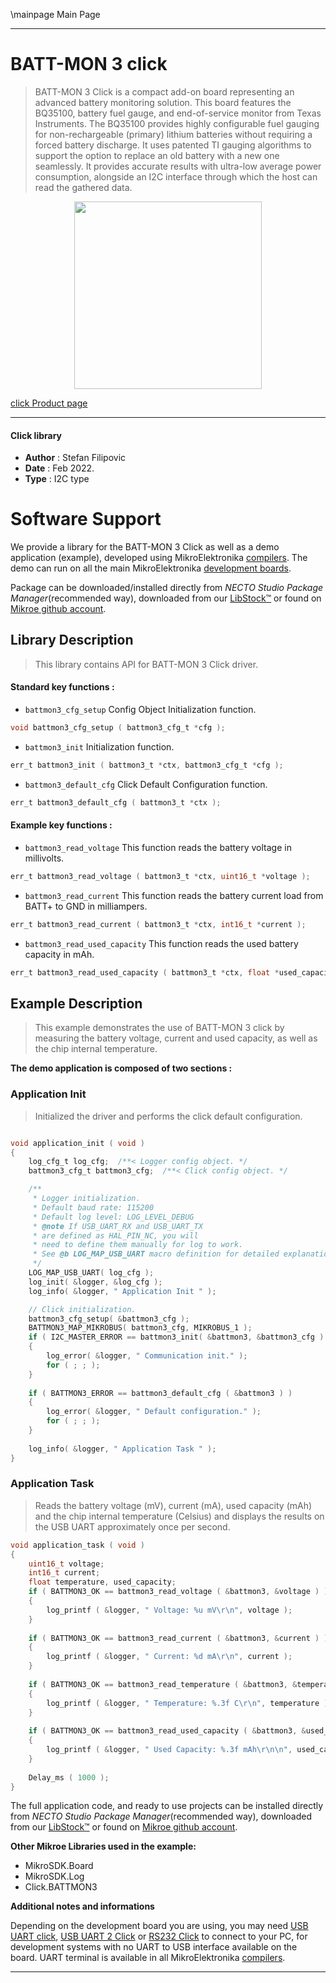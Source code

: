 \mainpage Main Page

---
# BATT-MON 3 click

> BATT-MON 3 Click is a compact add-on board representing an advanced battery monitoring solution. This board features the BQ35100, battery fuel gauge, and end-of-service monitor from Texas Instruments. The BQ35100 provides highly configurable fuel gauging for non-rechargeable (primary) lithium batteries without requiring a forced battery discharge. It uses patented TI gauging algorithms to support the option to replace an old battery with a new one seamlessly. It provides accurate results with ultra-low average power consumption, alongside an I2C interface through which the host can read the gathered data.

<p align="center">
  <img src="https://download.mikroe.com/images/click_for_ide/battmon3_click.png" height=300px>
</p>

[click Product page](https://www.mikroe.com/batt-mon-3-click)

---


#### Click library

- **Author**        : Stefan Filipovic
- **Date**          : Feb 2022.
- **Type**          : I2C type


# Software Support

We provide a library for the BATT-MON 3 Click
as well as a demo application (example), developed using MikroElektronika
[compilers](https://www.mikroe.com/necto-studio).
The demo can run on all the main MikroElektronika [development boards](https://www.mikroe.com/development-boards).

Package can be downloaded/installed directly from *NECTO Studio Package Manager*(recommended way), downloaded from our [LibStock&trade;](https://libstock.mikroe.com) or found on [Mikroe github account](https://github.com/MikroElektronika/mikrosdk_click_v2/tree/master/clicks).

## Library Description

> This library contains API for BATT-MON 3 Click driver.

#### Standard key functions :

- `battmon3_cfg_setup` Config Object Initialization function.
```c
void battmon3_cfg_setup ( battmon3_cfg_t *cfg );
```

- `battmon3_init` Initialization function.
```c
err_t battmon3_init ( battmon3_t *ctx, battmon3_cfg_t *cfg );
```

- `battmon3_default_cfg` Click Default Configuration function.
```c
err_t battmon3_default_cfg ( battmon3_t *ctx );
```

#### Example key functions :

- `battmon3_read_voltage` This function reads the battery voltage in millivolts.
```c
err_t battmon3_read_voltage ( battmon3_t *ctx, uint16_t *voltage );
```

- `battmon3_read_current` This function reads the battery current load from BATT+ to GND in milliampers.
```c
err_t battmon3_read_current ( battmon3_t *ctx, int16_t *current );
```

- `battmon3_read_used_capacity` This function reads the used battery capacity in mAh.
```c
err_t battmon3_read_used_capacity ( battmon3_t *ctx, float *used_capacity );
```

## Example Description

> This example demonstrates the use of BATT-MON 3 click by measuring the battery
voltage, current and used capacity, as well as the chip internal temperature.

**The demo application is composed of two sections :**

### Application Init

> Initialized the driver and performs the click default configuration.

```c

void application_init ( void )
{
    log_cfg_t log_cfg;  /**< Logger config object. */
    battmon3_cfg_t battmon3_cfg;  /**< Click config object. */

    /** 
     * Logger initialization.
     * Default baud rate: 115200
     * Default log level: LOG_LEVEL_DEBUG
     * @note If USB_UART_RX and USB_UART_TX 
     * are defined as HAL_PIN_NC, you will 
     * need to define them manually for log to work. 
     * See @b LOG_MAP_USB_UART macro definition for detailed explanation.
     */
    LOG_MAP_USB_UART( log_cfg );
    log_init( &logger, &log_cfg );
    log_info( &logger, " Application Init " );

    // Click initialization.
    battmon3_cfg_setup( &battmon3_cfg );
    BATTMON3_MAP_MIKROBUS( battmon3_cfg, MIKROBUS_1 );
    if ( I2C_MASTER_ERROR == battmon3_init( &battmon3, &battmon3_cfg ) ) 
    {
        log_error( &logger, " Communication init." );
        for ( ; ; );
    }
    
    if ( BATTMON3_ERROR == battmon3_default_cfg ( &battmon3 ) )
    {
        log_error( &logger, " Default configuration." );
        for ( ; ; );
    }
    
    log_info( &logger, " Application Task " );
}

```

### Application Task

> Reads the battery voltage (mV), current (mA), used capacity (mAh) and the chip internal 
temperature (Celsius) and displays the results on the USB UART approximately once per second. 

```c
void application_task ( void )
{
    uint16_t voltage;
    int16_t current;
    float temperature, used_capacity;
    if ( BATTMON3_OK == battmon3_read_voltage ( &battmon3, &voltage ) )
    {
        log_printf ( &logger, " Voltage: %u mV\r\n", voltage );
    }
    
    if ( BATTMON3_OK == battmon3_read_current ( &battmon3, &current ) )
    {
        log_printf ( &logger, " Current: %d mA\r\n", current );
    }
    
    if ( BATTMON3_OK == battmon3_read_temperature ( &battmon3, &temperature ) )
    {
        log_printf ( &logger, " Temperature: %.3f C\r\n", temperature );
    }
    
    if ( BATTMON3_OK == battmon3_read_used_capacity ( &battmon3, &used_capacity ) )
    {
        log_printf ( &logger, " Used Capacity: %.3f mAh\r\n\n", used_capacity );
    }
    
    Delay_ms ( 1000 );
}
```

The full application code, and ready to use projects can be installed directly from *NECTO Studio Package Manager*(recommended way), downloaded from our [LibStock&trade;](https://libstock.mikroe.com) or found on [Mikroe github account](https://github.com/MikroElektronika/mikrosdk_click_v2/tree/master/clicks).

**Other Mikroe Libraries used in the example:**

- MikroSDK.Board
- MikroSDK.Log
- Click.BATTMON3

**Additional notes and informations**

Depending on the development board you are using, you may need
[USB UART click](https://www.mikroe.com/usb-uart-click),
[USB UART 2 Click](https://www.mikroe.com/usb-uart-2-click) or
[RS232 Click](https://www.mikroe.com/rs232-click) to connect to your PC, for
development systems with no UART to USB interface available on the board. UART
terminal is available in all MikroElektronika
[compilers](https://shop.mikroe.com/compilers).

---
